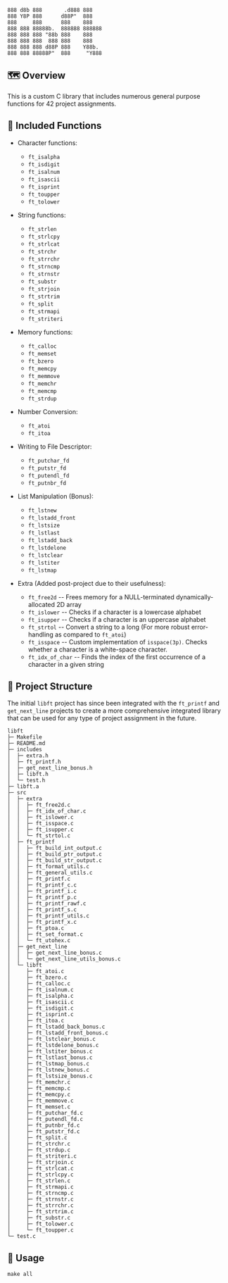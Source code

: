 ```
888 d8b 888       .d888 888
888 Y8P 888      d88P"  888
888     888      888    888
888 888 88888b.  888888 888888
888 888 888 "88b 888    888
888 888 888  888 888    888
888 888 888 d88P 888    Y88b.
888 888 88888P"  888     "Y888
```

## 🗺️  Overview

This is a custom C library that includes numerous general purpose functions for 42 project assignments.

## 🎯 Included Functions

- Character functions:
	- `ft_isalpha`
	- `ft_isdigit`
	- `ft_isalnum`
	- `ft_isascii`
	- `ft_isprint`
	- `ft_toupper`
	- `ft_tolower`

- String functions:
	- `ft_strlen`
	- `ft_strlcpy`
	- `ft_strlcat`
	- `ft_strchr`
	- `ft_strrchr`
	- `ft_strncmp`
	- `ft_strnstr`
	- `ft_substr`
	- `ft_strjoin`
	- `ft_strtrim`
	- `ft_split`
	- `ft_strmapi`
	- `ft_striteri`

- Memory functions:
	- `ft_calloc`
	- `ft_memset`
	- `ft_bzero`
	- `ft_memcpy`
	- `ft_memmove`
	- `ft_memchr`
	- `ft_memcmp`
	- `ft_strdup`

- Number Conversion:
	- `ft_atoi`
	- `ft_itoa`

- Writing to File Descriptor:
	- `ft_putchar_fd`
	- `ft_putstr_fd`
	- `ft_putendl_fd`
	- `ft_putnbr_fd`

- List Manipulation (Bonus):
	- `ft_lstnew`
	- `ft_lstadd_front`
	- `ft_lstsize`
	- `ft_lstlast`
	- `ft_lstadd_back`
	- `ft_lstdelone`
	- `ft_lstclear`
	- `ft_lstiter`
	- `ft_lstmap`

- Extra (Added post-project due to their usefulness):
	- `ft_free2d` -- Frees memory for a NULL-terminated dynamically-allocated 2D array
	- `ft_islower` -- Checks if a character is a lowercase alphabet
	- `ft_isupper` -- Checks if a character is an uppercase alphabet
	- `ft_strtol` -- Convert a string to a long (For more robust error-handling as compared to `ft_atoi`)
	- `ft_isspace` -- Custom implementation of `isspace(3p)`. Checks whether a character is a white-space character.
	- `ft_idx_of_char` -- Finds the index of the first occurrence of a character in a given string


## 📁 Project Structure

The initial `libft` project has since been integrated with the `ft_printf` and `get_next_line` projects to create a more comprehensive integrated library that can be used for any type of project assignment in the future.

```
libft
├─ Makefile
├─ README.md
├─ includes
│  ├─ extra.h
│  ├─ ft_printf.h
│  ├─ get_next_line_bonus.h
│  ├─ libft.h
│  └─ test.h
├─ libft.a
├─ src
│  ├─ extra
│  │  ├─ ft_free2d.c
│  │  ├─ ft_idx_of_char.c
│  │  ├─ ft_islower.c
│  │  ├─ ft_isspace.c
│  │  ├─ ft_isupper.c
│  │  └─ ft_strtol.c
│  ├─ ft_printf
│  │  ├─ ft_build_int_output.c
│  │  ├─ ft_build_ptr_output.c
│  │  ├─ ft_build_str_output.c
│  │  ├─ ft_format_utils.c
│  │  ├─ ft_general_utils.c
│  │  ├─ ft_printf.c
│  │  ├─ ft_printf_c.c
│  │  ├─ ft_printf_i.c
│  │  ├─ ft_printf_p.c
│  │  ├─ ft_printf_rawf.c
│  │  ├─ ft_printf_s.c
│  │  ├─ ft_printf_utils.c
│  │  ├─ ft_printf_x.c
│  │  ├─ ft_ptoa.c
│  │  ├─ ft_set_format.c
│  │  └─ ft_utohex.c
│  ├─ get_next_line
│  │  ├─ get_next_line_bonus.c
│  │  └─ get_next_line_utils_bonus.c
│  └─ libft
│     ├─ ft_atoi.c
│     ├─ ft_bzero.c
│     ├─ ft_calloc.c
│     ├─ ft_isalnum.c
│     ├─ ft_isalpha.c
│     ├─ ft_isascii.c
│     ├─ ft_isdigit.c
│     ├─ ft_isprint.c
│     ├─ ft_itoa.c
│     ├─ ft_lstadd_back_bonus.c
│     ├─ ft_lstadd_front_bonus.c
│     ├─ ft_lstclear_bonus.c
│     ├─ ft_lstdelone_bonus.c
│     ├─ ft_lstiter_bonus.c
│     ├─ ft_lstlast_bonus.c
│     ├─ ft_lstmap_bonus.c
│     ├─ ft_lstnew_bonus.c
│     ├─ ft_lstsize_bonus.c
│     ├─ ft_memchr.c
│     ├─ ft_memcmp.c
│     ├─ ft_memcpy.c
│     ├─ ft_memmove.c
│     ├─ ft_memset.c
│     ├─ ft_putchar_fd.c
│     ├─ ft_putendl_fd.c
│     ├─ ft_putnbr_fd.c
│     ├─ ft_putstr_fd.c
│     ├─ ft_split.c
│     ├─ ft_strchr.c
│     ├─ ft_strdup.c
│     ├─ ft_striteri.c
│     ├─ ft_strjoin.c
│     ├─ ft_strlcat.c
│     ├─ ft_strlcpy.c
│     ├─ ft_strlen.c
│     ├─ ft_strmapi.c
│     ├─ ft_strncmp.c
│     ├─ ft_strnstr.c
│     ├─ ft_strrchr.c
│     ├─ ft_strtrim.c
│     ├─ ft_substr.c
│     ├─ ft_tolower.c
│     └─ ft_toupper.c
└─ test.c
```

## 🚀 Usage

`make all`

